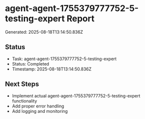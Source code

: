 # agent-agent-1755379777752-5-testing-expert Report

Generated: 2025-08-18T13:14:50.836Z

## Status
- Task: agent-agent-1755379777752-5-testing-expert
- Status: Completed
- Timestamp: 2025-08-18T13:14:50.836Z

## Next Steps
- Implement actual agent-agent-1755379777752-5-testing-expert functionality
- Add proper error handling
- Add logging and monitoring
